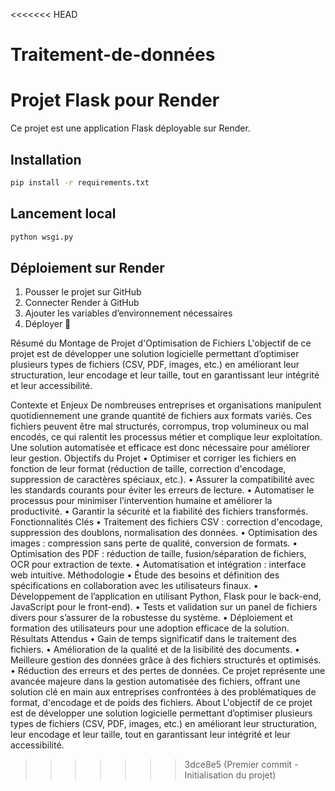 <<<<<<< HEAD
# Traitement-de-données

# Projet Flask pour Render

Ce projet est une application Flask déployable sur Render.

## Installation
```bash
pip install -r requirements.txt
```

## Lancement local
```bash
python wsgi.py
```

## Déploiement sur Render
1. Pousser le projet sur GitHub
2. Connecter Render à GitHub
3. Ajouter les variables d’environnement nécessaires
4. Déployer 🎉

Résumé du Montage de Projet d'Optimisation de Fichiers L'objectif de ce projet est de développer une solution logicielle permettant d’optimiser plusieurs types de fichiers (CSV, PDF, images, etc.) en améliorant leur structuration, leur encodage et leur taille, tout en garantissant leur intégrité et leur accessibilité.

Contexte et Enjeux De nombreuses entreprises et organisations manipulent quotidiennement une grande quantité de fichiers aux formats variés. Ces fichiers peuvent être mal structurés, corrompus, trop volumineux ou mal encodés, ce qui ralentit les processus métier et complique leur exploitation. Une solution automatisée et efficace est donc nécessaire pour améliorer leur gestion.
Objectifs du Projet • Optimiser et corriger les fichiers en fonction de leur format (réduction de taille, correction d'encodage, suppression de caractères spéciaux, etc.). • Assurer la compatibilité avec les standards courants pour éviter les erreurs de lecture. • Automatiser le processus pour minimiser l’intervention humaine et améliorer la productivité. • Garantir la sécurité et la fiabilité des fichiers transformés.
Fonctionnalités Clés • Traitement des fichiers CSV : correction d'encodage, suppression des doublons, normalisation des données. • Optimisation des images : compression sans perte de qualité, conversion de formats. • Optimisation des PDF : réduction de taille, fusion/séparation de fichiers, OCR pour extraction de texte. • Automatisation et intégration : interface web intuitive.
Méthodologie • Étude des besoins et définition des spécifications en collaboration avec les utilisateurs finaux. • Développement de l’application en utilisant Python, Flask pour le back-end, JavaScript pour le front-end). • Tests et validation sur un panel de fichiers divers pour s’assurer de la robustesse du système. • Déploiement et formation des utilisateurs pour une adoption efficace de la solution.
Résultats Attendus • Gain de temps significatif dans le traitement des fichiers. • Amélioration de la qualité et de la lisibilité des documents. • Meilleure gestion des données grâce à des fichiers structurés et optimisés. • Réduction des erreurs et des pertes de données. Ce projet représente une avancée majeure dans la gestion automatisée des fichiers, offrant une solution clé en main aux entreprises confrontées à des problématiques de format, d'encodage et de poids des fichiers.
About
L'objectif de ce projet est de développer une solution logicielle permettant d’optimiser plusieurs types de fichiers (CSV, PDF, images, etc.) en améliorant leur structuration, leur encodage et leur taille, tout en garantissant leur intégrité et leur accessibilité.
>>>>>>> 3dce8e5 (Premier commit - Initialisation du projet)

